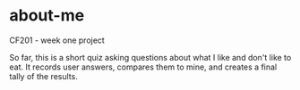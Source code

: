 # about-me
CF201 - week one project

So far, this is a short quiz asking questions about what I like and don't like to eat. It records user answers, compares them to mine, and creates a final tally of the results.